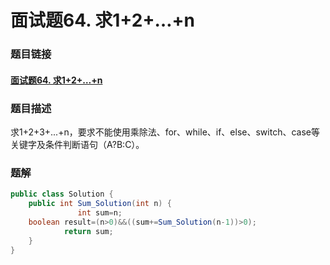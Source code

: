 # 面试题64. 求1+2+…+n

### 题目链接

#### [面试题64. 求1+2+…+n]( https://www.nowcoder.com/practice/7a0da8fc483247ff8800059e12d7caf1?tpId=13&tqId=11200&rp=4&ru=%2Fta%2Fcoding-interviews&qru=%2Fta%2Fcoding-interviews%2Fquestion-ranking&tPage=3 )

### 题目描述

 求1+2+3+...+n，要求不能使用乘除法、for、while、if、else、switch、case等关键字及条件判断语句（A?B:C）。 

### 题解

```java
public class Solution {
    public int Sum_Solution(int n) {
               int sum=n;
    boolean result=(n>0)&&((sum+=Sum_Solution(n-1))>0);
            return sum;
    }
}
```

